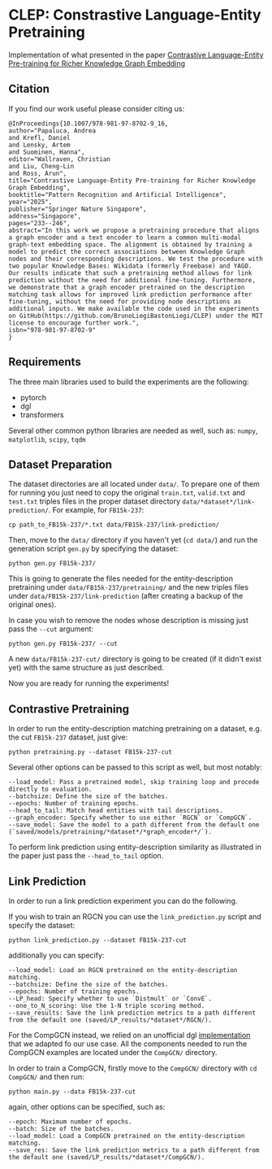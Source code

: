 # CLEP: Constrastive Language-Entity Pretraining

Implementation of what presented in the paper [Contrastive Language-Entity Pre-training for Richer Knowledge Graph Embedding](https://link.springer.com/chapter/10.1007/978-981-97-8702-9_16)

## Citation

If you find our work useful please consider citing us:

```
@InProceedings{10.1007/978-981-97-8702-9_16,
author="Papaluca, Andrea
and Krefl, Daniel
and Lensky, Artem
and Suominen, Hanna",
editor="Wallraven, Christian
and Liu, Cheng-Lin
and Ross, Arun",
title="Contrastive Language-Entity Pre-training for Richer Knowledge Graph Embedding",
booktitle="Pattern Recognition and Artificial Intelligence",
year="2025",
publisher="Springer Nature Singapore",
address="Singapore",
pages="233--246",
abstract="In this work we propose a pretraining procedure that aligns a graph encoder and a text encoder to learn a common multi-modal graph-text embedding space. The alignment is obtained by training a model to predict the correct associations between Knowledge Graph nodes and their corresponding descriptions. We test the procedure with two popular Knowledge Bases: Wikidata (formerly Freebase) and YAGO. Our results indicate that such a pretraining method allows for link prediction without the need for additional fine-tuning. Furthermore, we demonstrate that a graph encoder pretrained on the description matching task allows for improved link prediction performance after fine-tuning, without the need for providing node descriptions as additional inputs. We make available the code used in the experiments on GitHub(https://github.com/BrunoLiegiBastonLiegi/CLEP) under the MIT license to encourage further work.",
isbn="978-981-97-8702-9"
}
```

## Requirements

The three main libraries used to build the experiments are the following:

- pytorch
- dgl
- transformers

Several other common python libraries are needed as well, such as: `numpy`, `matplotlib`, `scipy`, `tqdm` 

## Dataset Preparation

The dataset directories are all located under `data/`. To prepare one of them for running you just need to copy the original `train.txt`, `valid.txt` and `test.txt` triples files in the proper dataset directory `data/*dataset*/link-prediction/`. For example, for `FB15k-237`:

```
cp path_to_FB15k-237/*.txt data/FB15k-237/link-prediction/
```

Then, move to the `data/` directory if you haven't yet (`cd data/`) and run the generation script `gen.py` by specifying the dataset:

```
python gen.py FB15k-237/
```

This is going to generate the files needed for the entity-description pretraining under `data/FB15k-237/pretraining/` and the new triples files under `data/FB15k-237/link-prediction` (after creating a backup of the original ones).

In case you wish to remove the nodes whose description is missing just pass the `--cut` argument:

```
python gen.py FB15k-237/ --cut
```

A new `data/FB15k-237-cut/` directory is going to be created (if it didn't exist yet) with the same structure as just described.

Now you are ready for running the experiments!

## Contrastive Pretraining

In order to run the entity-description matching pretraining on a dataset, e.g. the cut `FB15k-237` dataset, just give:

```
python pretraining.py --dataset FB15k-237-cut
```

Several other options can be passed to this script as well, but most notably:
```
--load_model: Pass a pretrained model, skip training loop and procede directly to evaluation.
--batchsize: Define the size of the batches.
--epochs: Number of training epochs.
--head_to_tail: Match head entities with tail descriptions.
--graph_encoder: Specify whether to use either `RGCN` or `CompGCN`.
--save_model: Save the model to a path different from the default one (`saved/models/pretraining/*dataset*/*graph_encoder*/`).
```

To perform link prediction using entity-description similarity as illustrated in the paper just pass the `--head_to_tail` option.
## Link Prediction

In order to run a link prediction experiment you can do the following.

If you wish to train an RGCN you can use the `link_prediction.py` script and specify the dataset:

```
python link_prediction.py --dataset FB15k-237-cut
```

additionally you can specify:

```
--load_model: Load an RGCN pretrained on the entity-description matching.
--batchsize: Define the size of the batches.
--epochs: Number of training epochs.
--LP_head: Specify whether to use `Distmult` or `ConvE`.
--one_to_N_scoring: Use the 1-N triple scoring method.
--save_results: Save the link prediction metrics to a path different from the default one (saved/LP_results/*dataset*/RGCN/).
```

For the CompGCN instead, we relied on an unofficial dgl [implementation](https://github.com/dmlc/dgl/tree/master/examples/pytorch/compGCN) that we adapted fo our use case. All the components needed to run the CompGCN examples are located under the `CompGCN/` directory.

In order to train a CompGCN, firstly move to the `CompGCN/` directory with `cd CompGCN/` and then run:

```
python main.py --data FB15k-237-cut
```

again, other options can be specified, such as:

```
--epoch: Maximum number of epochs.
--batch: Size of the batches.
--load_model: Load a CompGCN pretrained on the entity-description matching.
--save_res: Save the link prediction metrics to a path different from the default one (saved/LP_results/*dataset*/CompGCN/).
```
